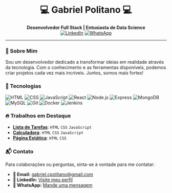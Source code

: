 <h1 align="center">💻 Gabriel Politano 💻</h1>

<p align="center">
  <b>Desenvolvedor Full Stack | Entusiasta de Data Science</b><br>
  <a href="https://www.linkedin.com/in/gabriel-correia-politano-a30335302/"><img src="https://img.shields.io/badge/-LinkedIn-gray?style=flat-square&logo=LinkedIn" alt="LinkedIn"/></a>
  <a href="https://wa.me/17996490503"><img src="https://img.shields.io/badge/-WhatsApp-gray?style=flat-square&logo=WhatsApp" alt="WhatsApp"/></a>
</p>

---

### 🚀 Sobre Mim
Sou um desenvolvedor dedicado a transformar ideias em realidade através da tecnologia. Com o conhecimento e as ferramentas disponíveis, podemos criar projetos cada vez mais incríveis. Juntos, somos mais fortes!

### 💼 Tecnologias

![HTML](https://img.shields.io/badge/-HTML-E34F26?style=flat-square&logo=html5&logoColor=white)
![CSS](https://img.shields.io/badge/-CSS-1572B6?style=flat-square&logo=css3&logoColor=white)
![JavaScript](https://img.shields.io/badge/-JavaScript-F7DF1E?style=flat-square&logo=javascript&logoColor=black)
![React](https://img.shields.io/badge/-React-61DAFB?style=flat-square&logo=react&logoColor=black)
![Node.js](https://img.shields.io/badge/-Node.js-339933?style=flat-square&logo=node.js&logoColor=white)
![Express](https://img.shields.io/badge/-Express-black?style=flat-square&logo=Express)
![MongoDB](https://img.shields.io/badge/-MongoDB-47A248?style=flat-square&logo=mongodb&logoColor=white)
![MySQL](https://img.shields.io/badge/-MySQL-4479A1?style=flat-square&logo=mysql&logoColor=white)
![Git](https://img.shields.io/badge/-Git-F05032?style=flat-square&logo=git&logoColor=white)
![Docker](https://img.shields.io/badge/-Docker-2496ED?style=flat-square&logo=docker&logoColor=white)
![Jenkins](https://img.shields.io/badge/-Jenkins-D24939?style=flat-square&logo=jenkins&logoColor=white)

### 🔥 Trabalhos em Destaque

- **[Lista de Tarefas](https://github.com/gabrielcpolitano/Calculadora)**: `HTML` `CSS` `JavaScript`
- **[Calculadora](https://github.com/gabrielcpolitano/Calculadora)**: `HTML` `CSS` `JavaScript`
- **[Página Estática](https://github.com/gabrielcpolitano/Pagina_Estatica)**: `HTML` `CSS`
  

### 📬 Contato

Para colaborações ou perguntas, sinta-se à vontade para me contatar:

- **📧 Email:** [gabriel.cpolitano@gmail.com](mailto:gabriel.cpolitano@gmail.com)
- **💼 LinkedIn:** [Visite meu perfil](https://www.linkedin.com/in/gabriel-correia-politano-a30335302/)
- **📱 WhatsApp:** [Mande uma mensagem](https://wa.me/17996490503)
